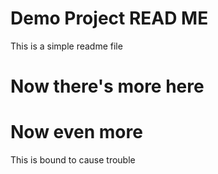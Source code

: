 # Demo Project READ ME

This is a simple readme file

# Now there's more here

# Now even more

This is bound to cause trouble